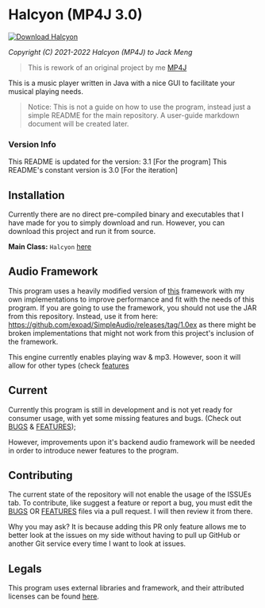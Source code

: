 # Halcyon (MP4J 3.0)
[![Download Halcyon](https://a.fsdn.com/con/app/sf-download-button)](https://sourceforge.net/projects/halcyon4j/files/latest/download)

*Copyright (C) 2021-2022 Halcyon (MP4J) to Jack Meng*

> This is rework of an original project by me [MP4J](https://github.com/Exoad4JVM/mp4j)

This is a music player written in Java with a nice GUI to facilitate your musical
playing needs.

> Notice: This is not a guide on how to use the program, instead just a simple README for the main repository. A user-guide markdown document will be created later.

### Version Info
This README is updated for the version: 3.1 [For the program]
This README's constant version is 3.0 [For the iteration]

## Installation

Currently there are no direct pre-compiled binary and executables that I have made
for you to simply download and run. However, you can download this project and run it from source.

**Main Class:** `Halcyon` [here](src/com/jackmeng/Halcyon.java)

## Audio Framework

This program uses a heavily modified version of [this](https://github.com/RalleYTN/SimpleAudio) framework with my own
implementations to improve performance and fit with the needs of this program. If you are going to use the framework,
you should not use the JAR from this repository. Instead, use it from here: https://github.com/exoad/SimpleAudio/releases/tag/1.0ex as there might be broken implementations that might not work from this project's inclusion of the framework.

This engine currently enables playing wav & mp3. However, soon it will allow for other types (check [features](./docs/FEATURES.txt/)

## Current

Currently this program is still in development and is not yet ready for consumer usage,
with yet some missing features and bugs. (Check out [BUGS](docs/BUGS.txt) & [FEATURES](docs/FEATURES.txt));

However, improvements upon it's backend audio framework will be needed in order to introduce newer features to the program.

## Contributing

The current state of the repository will not enable the usage of the ISSUEs tab. To contribute, like suggest a feature or report a bug, you must edit the [BUGS](docs/BUGS.txt) OR [FEATURES](docs/FEATURES.txt) files via a pull request. I will then review it from there.

Why you may ask? It is because adding this PR only feature allows me to better look at the issues on my side without having to pull up GitHub or another
Git service every time I want to look at issues.

## Legals

This program uses external libraries and framework, and their attributed licenses
can be found [here](LICENSE.txt).
